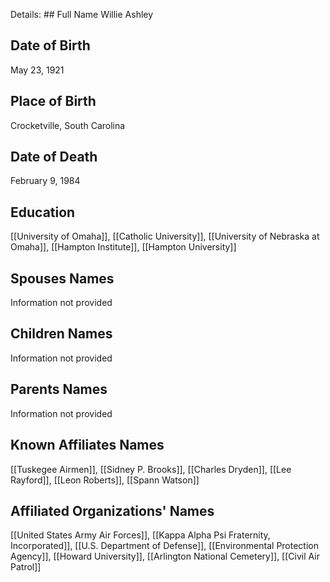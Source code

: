 Details: ## Full Name
Willie Ashley

## Date of Birth
May 23, 1921

## Place of Birth
Crocketville, South Carolina

## Date of Death
February 9, 1984

## Education
[[University of Omaha]], [[Catholic University]], [[University of Nebraska at Omaha]], [[Hampton Institute]], [[Hampton University]]
## Spouses Names
Information not provided

## Children Names
Information not provided

## Parents Names
Information not provided

## Known Affiliates Names
 [[Tuskegee Airmen]], [[Sidney P. Brooks]], [[Charles Dryden]], [[Lee Rayford]], [[Leon Roberts]], [[Spann Watson]]

## Affiliated Organizations' Names
 [[United States Army Air Forces]], [[Kappa Alpha Psi Fraternity, Incorporated]], [[U.S. Department of Defense]], [[Environmental Protection Agency]], [[Howard University]], [[Arlington National Cemetery]], [[Civil Air Patrol]]

